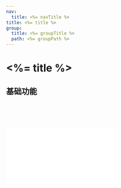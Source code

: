 ```yaml
---
nav:
  title: <%= navTitle %>
title: <%= title %>
group:
  title: <%= groupTitle %>
  path: <%= groupPath %>
---
```


# <%= title %>

## 基础功能

<code src="../demos/basic.tsx" />

<API src="../views/index.tsx"/>

<embed src="../../CHANGELOG.md"></embed>
